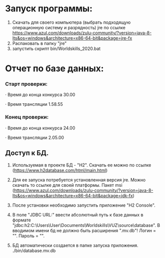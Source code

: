 # Запуск программы:

1. Скачать для своего компьютера (выбрать подходящую операционную систему и разрядность) jre по ссылке https://www.azul.com/downloads/zulu-community/?version=java-8-lts&os=windows&architecture=x86-64-bit&package=jre-fx 
2. Распаковать в папку "jre"
3. запустить скрипт bin/Worldskills_2020.bat



# Отчет по базе данных:

### Старт проверки:

· Время до конца конкурса 30.00

· Время трансляции 1.58.55

### Конец проверки:

· Время до конца конкурса 24.00

· Время трансляции 2.05.00

## Доступ к БД.

1. Используемая в проекте БД - "H2". Скачать ее можно по ссылке (https://www.h2database.com/html/main.html)

2. Для ее запуска потребуется установленная версия jre. Можно скачать то ссылке для своей платформы. Пакет msi (https://www.azul.com/downloads/zulu-community/?version=java-8-lts&os=windows&architecture=x86-64-bit&package=jdk-fx)

3. После установки необходимо запустить приложение "H2 Console". 
   
4. В поле "JDBC URL:" ввести абсолютный путь к базе данных в формате "jdbc:h2:C:\Users\User\Documents\Worldskills\VUZ\source\database". 
В вводимом имени бд не должно быть расширения ".mv.db"! Логин = "". Пароль = "".
   
5. БД автоматически создается в папке запуска приложения. ./bin/database.mv.db